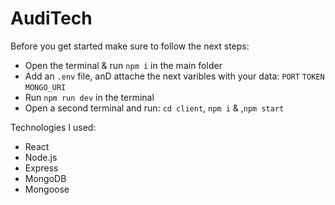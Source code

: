 # AudiTech

Before you get started make sure to follow the next steps:
- Open the terminal & run `npm i` in the main folder
- Add an `.env` file, anD attache the next varibles with your data: `PORT` `TOKEN` `MONGO_URI`
- Run `npm run dev` in the terminal
- Open a second terminal and run: `cd client`, `npm i` & ,`npm start`

Technologies I used:
- React
- Node.js
- Express
- MongoDB
- Mongoose
